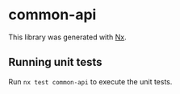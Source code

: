# common-api

This library was generated with [Nx](https://nx.dev).

## Running unit tests

Run `nx test common-api` to execute the unit tests.
